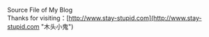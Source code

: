 Source File of My Blog  
Thanks for visiting：[http://www.stay-stupid.com](http://www.stay-stupid.com "木头小鬼")